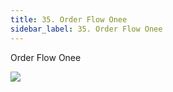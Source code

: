 ```yaml
---
title: 35. Order Flow Onee
sidebar_label: 35. Order Flow Onee
---
```

O﻿rder Flow Onee

![](/img/order-flow-onee-1-.jpg)
